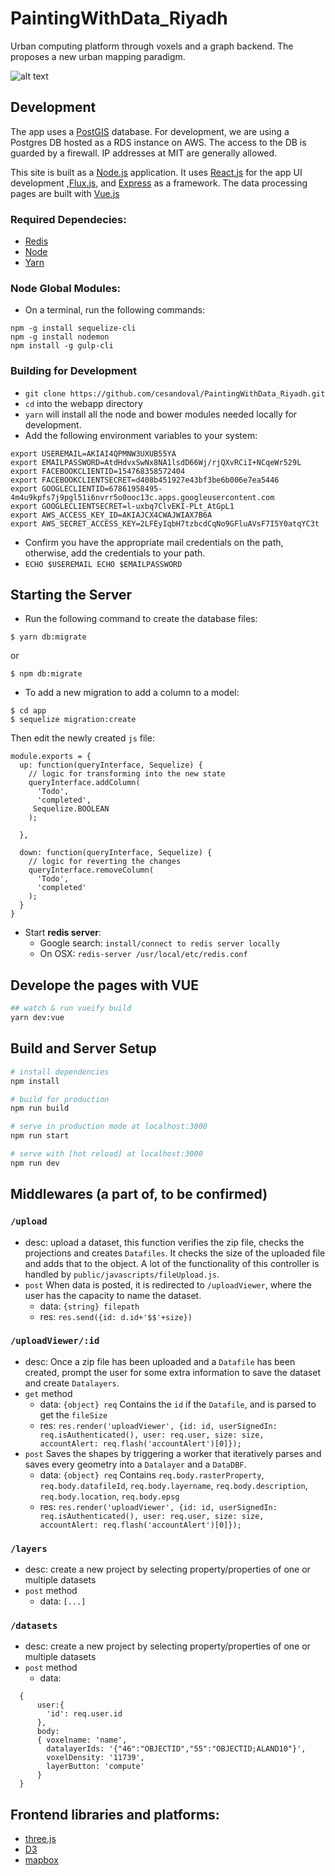 # PaintingWithData_Riyadh
Urban computing platform through voxels and a graph backend. The proposes a new urban mapping paradigm. 

![alt text](https://github.com/cesandoval/PaintingWithData_Riyadh/blob/master/public/images/painting_with_data.PNG "Painting With Data Interface")

## Development
The app uses a [PostGIS](https://postgis.net/) database. For development, we are using a Postgres DB hosted as a RDS instance on AWS. The access to the DB is guarded by a firewall. IP addresses at MIT are generally allowed.  

This site is built as a [Node.js](https://nodejs.org/en/) application. It uses [React.js](https://facebook.github.io/react/) for the app UI development ,[Flux.js](https://facebook.github.io/react/blog/2014/05/06/flux.html), and [Express](http://expressjs.com/) as a framework. The data processing pages are built with [Vue.js](https://vuejs.org/)

### Required Dependecies:
* [Redis](https://redis.io/topics/quickstart)
* [Node](https://nodejs.org/en/)
* [Yarn](https://yarnpkg.com/en/)


### Node Global Modules:
* On a terminal, run the following commands:
```
npm -g install sequelize-cli
npm -g install nodemon
npm install -g gulp-cli
```

### Building for Development
* `git clone https://github.com/cesandoval/PaintingWithData_Riyadh.git`
* `cd` into the webapp directory
* `yarn` will install all the node and bower modules needed locally for development.
* Add the following environment variables to your system:
```
export USEREMAIL=AKIAI4QPMNW3UXUB55YA
export EMAILPASSWORD=AtdHdvxSwNx8NA1lsdD66Wj/rjQXvRCiI+NCqeWr529L
export FACEBOOKCLIENTID=154768358572404
export FACEBOOKCLIENTSECRET=d408b451927e43bf3be6b006e7ea5446
export GOOGLECLIENTID=67861958495-4m4u9kpfs7j9pgl51i6nvrr5o0ooc13c.apps.googleusercontent.com
export GOOGLECLIENTSECRET=l-uxbq7ClvEKI-PLt_AtGpL1
export AWS_ACCESS_KEY_ID=AKIAJCX4CWAJWIAX7B6A
export AWS_SECRET_ACCESS_KEY=2LFEyIqbH7tzbcdCqNo9GFluAVsF7I5Y0atqYC3t
```
 * Confirm you have the appropriate mail credentials on the path, otherwise, add the credentials to your path. 
 * `ECHO $USEREMAIL
 ECHO $EMAILPASSWORD`

## Starting the Server
* Run the following command to create the database files:
```
$ yarn db:migrate
```
or 
```
$ npm db:migrate
```

* To add a new migration to add a column to a model:
```
$ cd app
$ sequelize migration:create
```
Then edit the newly created `js` file:
```
module.exports = {
  up: function(queryInterface, Sequelize) {
    // logic for transforming into the new state
    queryInterface.addColumn(
      'Todo',
      'completed',
     Sequelize.BOOLEAN
    );

  },

  down: function(queryInterface, Sequelize) {
    // logic for reverting the changes
    queryInterface.removeColumn(
      'Todo',
      'completed'
    );
  }
}
```
* Start **redis server**:
    * Google search: `install/connect to redis server locally`
    * On OSX: `redis-server /usr/local/etc/redis.conf`

## Develope the pages with VUE

``` bash
## watch & run vueify build
yarn dev:vue

```


## Build and Server Setup

``` bash
# install dependencies
npm install

# build for production
npm run build

# serve in production mode at localhost:3000
npm run start

# serve with [hot reload] at localhost:3000
npm run dev


```

## Middlewares (a part of, to be confirmed)
### `/upload`
- desc: upload a dataset, this function verifies the zip file, checks the projections and creates `Datafiles`. It checks the size of the uploaded file and adds that to the object. A lot of the functionality of this controller is handled by `public/javascripts/fileUpload.js`. 
- `post` When data is posted, it is redirected to `/uploadViewer`, where the user has the capacity to name the dataset. 
    - data: `{string} filepath`
    - res: `res.send({id: d.id+'$$'+size})`

### `/uploadViewer/:id`
- desc: Once a zip file has been uploaded and a `Datafile` has been created, prompt the user for some extra information to save the dataset and create `Datalayers`. 
- `get` method
    - data: `{object} req` Contains the `id` if the `Datafile`, and is parsed to get the `fileSize`
    - res: `res.render('uploadViewer', {id: id, userSignedIn: req.isAuthenticated(), user: req.user, size: size, accountAlert: req.flash('accountAlert')[0]});`
- `post` Saves the shapes by triggering a worker that iteratively parses and saves every geometry into a `Datalayer` and a `DataDBF`. 
    - data: `{object} req` Contains `req.body.rasterProperty`, `req.body.datafileId`, `req.body.layername`, `req.body.description`, `req.body.location`, `req.body.epsg`
    - res: `res.render('uploadViewer', {id: id, userSignedIn: req.isAuthenticated(), user: req.user, size: size, accountAlert: req.flash('accountAlert')[0]});`

### `/layers`
- desc: create a new project by selecting property/properties of one or multiple datasets
- `post` method
    - data: `[...]`

### `/datasets`
- desc: create a new project by selecting property/properties of one or multiple datasets
- `post` method
   - data: 
```
  {
      user:{
        'id': req.user.id
      },
      body:  
      { voxelname: 'name',
        datalayerIds: '{"46":"OBJECTID","55":"OBJECTID;ALAND10"}',
        voxelDensity: '11739',
        layerButton: 'compute' 
      }
  }

```


## Frontend libraries and platforms:
* [three.js](https://threejs.org/)
* [D3](https://d3js.org/)
* [mapbox](https://www.mapbox.com/)
